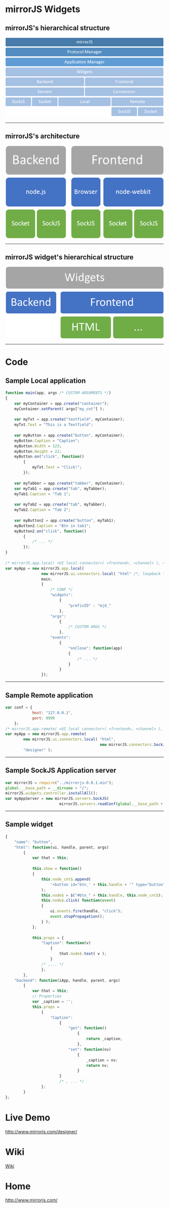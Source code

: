 # mirrorJS Widgets

## mirrorJS's hierarchical structure
![mirrorJS hierarchy structure](img/mirrorjs.png)

---

## mirrorJS's architecture
![mirrorJS architecture](img/architecture.png)

---

## mirrorJS widget's hierarchical structure
![widgets hierarchy structure](img/widgets.png)

---

# Code
## Sample Local application
```javascript
function main(app, args /* CUSTOM ARGUMENTS */)
{
	var myContainer = app.create("container");
	myContainer.setParent( args["my_cnt"] );

	var myTxt = app.create("textfield", myContainer);
	myTxt.Text = "This is a Textfield";

	var myButton = app.create("button", myContainer);
	myButton.Caption = "Caption";
	myButton.Width = 123;
	myButton.Height = 22;
	myButton.on("click", function()
		{
			myTxt.Text = "Click!";
		});

	var myTabber = app.create("tabber", myContainer);
	var myTab1 = app.create("tab", myTabber);
	myTab1.Caption = "Tab 1";
	
	var myTab2 = app.create("tab", myTabber);
	myTab2.Caption = "Tab 2";

	var myButton2 = app.create("button", myTab1);
	myButton2.Caption = "Btn in tab1";
	myButton2.on("click", function()
		{
			/* ... */
		});
}

/* mirrorJS.app.local( <UI local connector>( <frontend>, <channel> ), <callback>, <conf> ); */
var myApp = new mirrorJS.app.local(
				new mirrorJS.ui.connectors.local( "html" /*, loopback */ ),
				main,
				{
					/* CONF */
					"widgets":
						{
							"prefixID" : "mjd_"
						},
					"args":
						{
							/* CUSTOM ARGS */
						},
					"events":
						{
							"onClose": function(app)
							{
								/* ... */
							}
						}
				});
```

---

## Sample Remote application
```javascript
var conf = {
			host: "127.0.0.1",
			port: 9999
	};
/* mirrorJS.app.remote( <UI local connector>( <frontend>, <channel> ), <alias> ); */
var myApp = new mirrorJS.app.remote(
		new mirrorJS.ui.connectors.local( "html",
										  new mirrorJS.connectors.SockJS(conf)),
		"designer" );

```

---

## Sample SockJS Application server
```javascript
var mirrorJS = require("../mirrorjs-0.0.1.min");
global.__base_path = __dirname + "/";
mirrorJS.widgets.controller.installAll();
var myAppServer = new mirrorJS.servers.SockJS(
                        mirrorJS.servers.readConf(global.__base_path + "mirror.conf", true) );
```

---

## Sample widget
```javascript
{
    "name": "button",
    "html": function(ui, handle, parent, args)
        {
            var that = this;

            this.show = function()
            {
                this.node_cnt$.append(
                    '<button id="btn_' + this.handle + '" type="button"></button>'
                );
                this.node$ = $("#btn_" + this.handle, this.node_cnt$);
                this.node$.click( function(event)
                {
                    ui.events.fire(handle, "click");
                    event.stopPropagation();
                } );
            };

            this.props = {
                "Caption": function(v)
                    {
                        that.node$.text( v );
                    }
				/* ,... */
                };
        },
    "backend": function(iApp, handle, parent, args)
        {
            var that = this;
            // Properties
            var _caption = '';
            this.props =
                {
                    "Caption":
                        {
                            "get": function()
                                {
                                    return _caption;
                                },
                            "set": function(nv)
                                {
                                    _caption = nv;
                                    return nv;
                                }
                        }
						/* , ... */
                };
        }
};
```

# Live Demo

http://www.mirrorjs.com/designer/


# Wiki

[Wiki](https://github.com/relane/mirrorjs-widgets/wiki)


# Home

http://www.mirrorjs.com/

